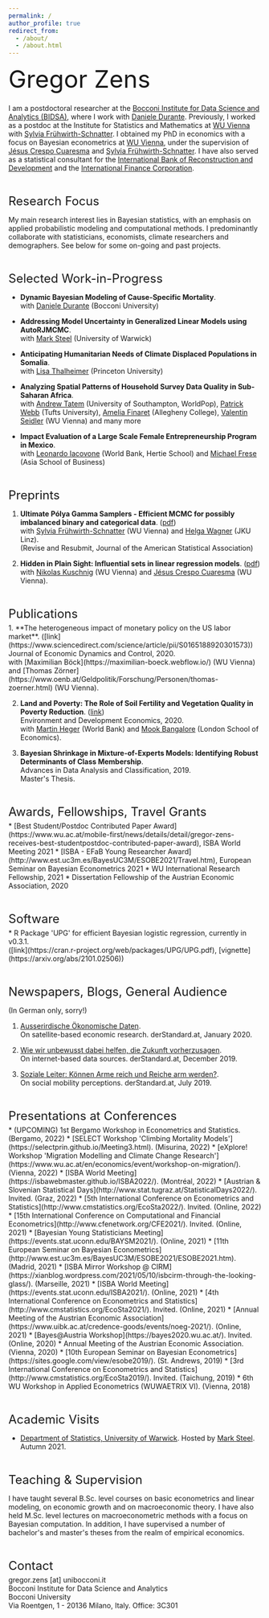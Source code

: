 ```yaml
---
permalink: /
author_profile: true
redirect_from: 
  - /about/
  - /about.html
---
```



<p style = "margin-bottom:20px;"><font  size="7" >  Gregor Zens <br> </font> </p>
  
I am a postdoctoral researcher at the [Bocconi Institute for Data Science and Analytics (BIDSA)](https://bidsa.unibocconi.eu/), where I work with [Daniele Durante](https://danieledurante.github.io/web/).  Previously, I worked as a postdoc at the Institute for Statistics and Mathematics at [WU Vienna](https://www.wu.ac.at/en/) with [Sylvia Frühwirth-Schnatter](https://www.wu.ac.at/statmath/faculty-staff/faculty/sfruehwirthschnatter). I obtained my PhD in economics with a focus on Bayesian econometrics at [WU Vienna](https://www.wu.ac.at/en/), under the supervision of [Jésus Crespo Cuaresma](https://www.wu.ac.at/economics/mitarbeiter-innen/crespo-j) and [Sylvia Frühwirth-Schnatter](https://www.wu.ac.at/statmath/faculty-staff/faculty/sfruehwirthschnatter). I have also served as a statistical consultant for the [International Bank of Reconstruction and Development](https://www.worldbank.org/en/who-we-are/ibrd) and the [International Finance Corporation](https://www.ifc.org/wps/wcm/connect/corp_ext_content/ifc_external_corporate_site/home).


<p style = "margin-bottom:5px;"> <font size="5" > <br>  Research Focus  </font></p>

My main research interest lies in Bayesian statistics, with an emphasis on applied probabilistic modeling and computational methods. I predominantly collaborate with statisticians, economists, climate researchers and demographers. See below for some on-going and past projects. 


<p style = "margin-bottom:5px;"> <font size="5" > <br>  Selected Work-in-Progress  </font></p>

* **Dynamic Bayesian Modeling of Cause-Specific Mortality**. <br>
with [Daniele Durante](https://danieledurante.github.io/web/) (Bocconi University)

* **Addressing Model Uncertainty in Generalized Linear Models using AutoRJMCMC**. <br>
with [Mark Steel](https://warwick.ac.uk/fac/sci/statistics/staff/academic-research/steel/) (University of Warwick)

* **Anticipating Humanitarian Needs of Climate Displaced Populations in Somalia**. <br>
with [Lisa Thalheimer](https://cpree.princeton.edu/people/lisa-thalheimer) (Princeton University)

* **Analyzing Spatial Patterns of Household Survey Data Quality in Sub-Saharan Africa**. <br>
with [Andrew Tatem](https://www.southampton.ac.uk/geography/about/staff/ajt1m11.page) (University of Southampton, WorldPop), [Patrick Webb](https://nutrition.tufts.edu/profile/faculty/patrick-webb) (Tufts University), [Amelia Finaret](https://sites.allegheny.edu/globalhealth/faculty/amelia-finaret/) (Allegheny College), [Valentin Seidler](https://www.wu.ac.at/economics/mitarbeiter-innen/seidler-v) (WU Vienna) and many more

* **Impact Evaluation of a Large Scale Female Entrepreneurship Program in Mexico**. <br>
with [Leonardo Iacovone](https://www.hertie-school.org/en/who-we-are/profile/person/iacovone) (World Bank, Hertie School) and [Michael Frese](https://asb.edu.my/faculty-research/our-faculty/asia-school-of-business-resident-faculty/michael-frese) (Asia School of Business)


<p style = "margin-bottom:5px;"> <font size="5" > <br>  Preprints  </font></p>

1.  **Ultimate Pólya Gamma Samplers - Efficient MCMC for possibly imbalanced binary and categorical data**. ([pdf](https://arxiv.org/abs/2011.06898)) <br>
with [Sylvia Frühwirth-Schnatter](https://www.wu.ac.at/statmath/faculty-staff/faculty/sfruehwirthschnatter) (WU Vienna) and [Helga Wagner](https://www.jku.at/en/institute-of-applied-statistics/about/team/assoz-univ-profin-maga-drin-helga-wagner/) (JKU Linz).<br>
(Revise and Resubmit, Journal of the American Statistical Association)

2.  **Hidden in Plain Sight: Influential sets in linear regression models**. ([pdf](https://www.cesifo.org/en/publikationen/2021/working-paper/hidden-plain-sight-influential-sets-linear-models))<br>
with [Nikolas Kuschnig](https://kuschnig.eu/) (WU Vienna) and [Jésus Crespo Cuaresma](https://www.wu.ac.at/economics/mitarbeiter-innen/crespo-j) (WU Vienna). 


<p style = "margin-bottom:5px;"> <font size="5" > <br> Publications  </font></p>
1.  **The heterogeneous impact of monetary policy on the US labor market**. ([link](https://www.sciencedirect.com/science/article/pii/S0165188920301573)) <br>
Journal of Economic Dynamics and Control, 2020.<br>
with [Maximilian Böck](https://maximilian-boeck.webflow.io/) (WU Vienna) and [Thomas Zörner](https://www.oenb.at/Geldpolitik/Forschung/Personen/thomas-zoerner.html) (WU Vienna).<br>


2.  **Land and Poverty: The Role of Soil Fertility and Vegetation Quality in Poverty Reduction**. ([link](https://www.cambridge.org/core/journals/environment-and-development-economics/article/abs/land-and-poverty-the-role-of-soil-fertility-and-vegetation-quality-in-poverty-reduction/B273A7FD96ED768F7A50B5EFF03F94CE)) <br>
Environment and Development Economics, 2020.<br>
with [Martin Heger](https://blogs.worldbank.org/team/martin-heger) (World Bank) and [Mook Bangalore](https://www.lse.ac.uk/geography-and-environment/people/phd-students/mook-bangalore) (London School of Economics).<br>


3.  **Bayesian Shrinkage in Mixture-of-Experts Models: Identifying Robust Determinants of Class Membership**. <br>
Advances in Data Analysis and Classification, 2019.<br>
Master's Thesis.<br>


<p style = "margin-bottom:5px;"> <font size="5" > <br> Awards, Fellowships, Travel Grants </font></p>
* [Best Student/Postdoc Contributed Paper Award](https://www.wu.ac.at/mobile-first/news/details/detail/gregor-zens-receives-best-studentpostdoc-contributed-paper-award), ISBA World Meeting 2021
* [ISBA - EFaB Young Researcher Award](http://www.est.uc3m.es/BayesUC3M/ESOBE2021/Travel.htm), European Seminar on Bayesian Econometrics 2021
* WU International Research Fellowship, 2021
* Dissertation Fellowship of the Austrian Economic Association, 2020


<p style = "margin-bottom:5px;"> <font size="5" > <br> Software </font></p>
* R Package 'UPG' for efficient Bayesian logistic regression, currently in v0.3.1.<br>
([link](https://cran.r-project.org/web/packages/UPG/UPG.pdf), [vignette](https://arxiv.org/abs/2101.02506))


<p style = "margin-bottom:5px;"> <font size="5" > <br> Newspapers, Blogs, General Audience </font></p>

(In German only, sorry!)

1. [Ausserirdische Ökonomische Daten](https://www.derstandard.at/story/2000113792650/ausserirdische-oekonomische-daten).<br>
On satellite-based economic research. derStandard.at, January 2020.

2. [Wie wir unbewusst dabei helfen, die Zukunft vorherzusagen](https://www.derstandard.at/story/2000112328813/wie-wir-unbewusst-dabei-helfen-die-zukunft-vorherzusagen). <br>
On internet-based data sources. derStandard.at, December 2019.

3. [Soziale Leiter: Können Arme reich und Reiche arm werden?](https://www.derstandard.at/story/2000105962486/soziale-leiter-koennen-arme-reich-und-reiche-arm-werden).<br>
On social mobility perceptions. derStandard.at, July 2019.


<p style = "margin-bottom:5px;"> <font size="5" > <br> Presentations at Conferences </font></p>
* (UPCOMING) 1st Bergamo Workshop in Econometrics and Statistics. (Bergamo, 2022)
* [SELECT Workshop 'Climbing Mortality Models'](https://selectprin.github.io/Meeting3.html). (Misurina, 2022)
* [eXplore! Workshop 'Migration Modelling and Climate Change Research'](https://www.wu.ac.at/en/economics/event/workshop-on-migration/). (Vienna, 2022)
* [ISBA World Meeting](https://isbawebmaster.github.io/ISBA2022/). (Montréal, 2022)
* [Austrian & Slovenian Statistical Days](http://www.stat.tugraz.at/StatisticalDays2022/). Invited. (Graz, 2022)
* [5th International Conference on Econometrics and Statistics](http://www.cmstatistics.org/EcoSta2022/). Invited. (Online, 2022)
* [15th International Conference on Computational and Financial Econometrics](http://www.cfenetwork.org/CFE2021/). Invited. (Online, 2021)
* [Bayesian Young Statisticians Meeting](https://events.stat.uconn.edu/BAYSM2021/). (Online, 2021)
* [11th European Seminar on Bayesian Econometrics](http://www.est.uc3m.es/BayesUC3M/ESOBE2021/ESOBE2021.htm). (Madrid, 2021)
* [ISBA Mirror Workshop @ CIRM](https://xianblog.wordpress.com/2021/05/10/isbcirm-through-the-looking-glass/). (Marseille, 2021)
* [ISBA World Meeting](https://events.stat.uconn.edu/ISBA2021/). (Online, 2021)
* [4th International Conference on Econometrics and Statistics](http://www.cmstatistics.org/EcoSta2021/). Invited. (Online, 2021)
* [Annual Meeting of the Austrian Economic Association](https://www.uibk.ac.at/credence-goods/events/noeg-2021/). (Online, 2021)
* [Bayes@Austria Workshop](https://bayes2020.wu.ac.at/). Invited. (Online, 2020)
* Annual Meeting of the Austrian Economic Association. (Vienna, 2020)
* [10th European Seminar on Bayesian Econometrics](https://sites.google.com/view/esobe2019/). (St. Andrews, 2019)
* [3rd International Conference on Econometrics and Statistics](http://www.cmstatistics.org/EcoSta2019/). Invited. (Taichung, 2019)
* 6th WU Workshop in Applied Econometrics (WUWAETRIX VI). (Vienna, 2018)


<p style = "margin-bottom:5px;"> <font size="5" > <br> Academic Visits </font></p>

* [Department of Statistics, University of Warwick](https://warwick.ac.uk/fac/sci/statistics/). Hosted by [Mark Steel](https://warwick.ac.uk/fac/sci/statistics/staff/academic-research/steel/). Autumn 2021.


<p style = "margin-bottom:5px;"> <font size="5" > <br>  Teaching & Supervision  </font></p>

I have taught several B.Sc. level courses on basic econometrics and linear modeling, on economic growth and on macroeconomic theory. I have also held M.Sc. level lectures on macroeconometric methods with a focus on Bayesian computation. In addition, I have supervised a number of bachelor's and master's theses from the realm of empirical economics.


<p style = "margin-bottom:5px;"> <font size="5" > <br> Contact  </font></p>
gregor.zens [at] unibocconi.it <br> 
Bocconi Institute for Data Science and Analytics<br>
Bocconi University<br>
Via Roentgen, 1 - 20136 Milano, Italy. Office: 3C301
